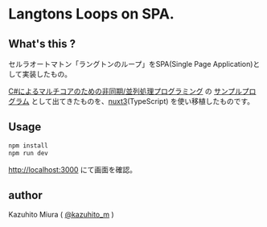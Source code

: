 Langtons Loops on SPA.
==========================

## What's this ?

セルラオートマトン「ラングトンのループ」をSPA(Single Page Application)として実装したもの。

[C#によるマルチコアのための非同期/並列処理プログラミング](https://www.amazon.co.jp/dp/4774158283) の [サンプルプログラム](https://gihyo.jp/book/2013/978-4-7741-5828-0/support) として出てきたものを、[nuxt3](https://v3.nuxtjs.org/)(TypeScript) を使い移植したものです。 

## Usage

```bash
npm install
npm run dev
```

<http://localhost:3000> にて画面を確認。

## author

Kazuhito Miura ( [@kazuhito_m](https://twitter.com/kazuhito_m "kazuhito_m on Twitter") )
